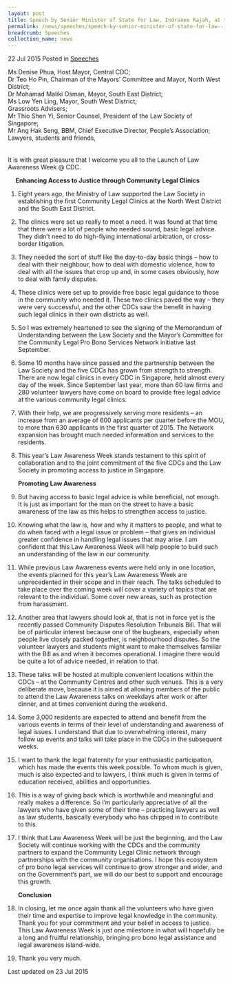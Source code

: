 ```yaml
---
layout: post
title: Speech by Senior Minister of State for Law, Indranee Rajah, at the Launch of Law Awareness Week @ CDC
permalink: /news/speeches/speech-by-senior-minister-of-state-for-law--indranee-rajah--at-t0
breadcrumb: Speeches
collection_name: news
---
```


22 Jul 2015 Posted in [Speeches](/news/speeches)

Ms Denise Phua, Host Mayor, Central CDC;  
Dr Teo Ho Pin, Chairman of the Mayors’ Committee and Mayor, North West District;  
Dr Mohamad Maliki Osman, Mayor, South East District;  
Ms Low Yen Ling, Mayor, South West District;  
Grassroots Advisers;  
Mr Thio Shen Yi, Senior Counsel, President of the Law Society of Singapore;  
Mr Ang Hak Seng, BBM, Chief Executive Director, People’s Association;  
Lawyers, students and friends,  
<br>  
It is with great pleasure that I welcome you all to the Launch of Law Awareness Week @ CDC.

<p style="margin-left: 18px; font-weight:bold">Enhancing Access to Justice through Community Legal Clinics</p>

 1. Eight years ago, the Ministry of Law supported the Law Society in establishing the first Community Legal Clinics at the North West District and the South East District.


 2. The clinics were set up really to meet a need. It was found at that time that there were a lot of people who needed sound, basic legal advice. They didn’t need to do high-flying international arbitration, or cross-border litigation.


 3. They needed the sort of stuff like the day-to-day basic things – how to deal with their neighbour, how to deal with domestic violence, how to deal with all the issues that crop up and, in some cases obviously, how to deal with family disputes.


 4. These clinics were set up to provide free basic legal guidance to those in the community who needed it. These two clinics paved the way – they were very successful, and the other CDCs saw the benefit in having such legal clinics in their own districts as well.



 5. So I was extremely heartened to see the signing of the Memorandum of Understanding between the Law Society and the Mayor’s Committee for the Community Legal Pro Bono Services Network initiative last September.


 6. Some 10 months have since passed and the partnership between the Law Society and the five CDCs has grown from strength to strength. There are now legal clinics in every CDC in Singapore, held almost every day of the week. Since September last year, more than 60 law firms and 280 volunteer lawyers have come on board to provide free legal advice at the various community legal clinics.


 7. With their help, we are progressively serving more residents – an increase from an average of 600 applicants per quarter before the MOU, to more than 630 applicants in the first quarter of 2015. The Network expansion has brought much needed information and services to the residents.


 8. This year’s Law Awareness Week stands testament to this spirit of collaboration and to the joint commitment of the five CDCs and the Law Society in promoting access to justice in Singapore.
    
    **Promoting Law Awareness**


 9. But having access to basic legal advice is while beneficial, not enough. It is just as important for the man on the street to have a basic awareness of the law as this helps to strengthen access to justice.


10. Knowing what the law is, how and why it matters to people, and what to do when faced with a legal issue or problem – that gives an individual greater confidence in handling legal issues that may arise. I am confident that this Law Awareness Week will help people to build such an understanding of the law in our community.


11. While previous Law Awareness events were held only in one location, the events planned for this year’s Law Awareness Week are unprecedented in their scope and in their reach. The talks scheduled to take place over the coming week will cover a variety of topics that are relevant to the individual. Some cover new areas, such as protection from harassment.

 

12. Another area that lawyers should look at, that is not in force yet is the recently passed Community Disputes Resolution Tribunals Bill. That will be of particular interest because one of the bugbears, especially when people live closely packed together, is neighbourhood disputes. So the volunteer lawyers and students might want to make themselves familiar with the Bill as and when it becomes operational. I imagine there would be quite a lot of advice needed, in relation to that.

 

13. These talks will be hosted at multiple convenient locations within the CDCs – at the Community Centres and other such venues. This is a very deliberate move, because it is aimed at allowing members of the public to attend the Law Awareness talks on weekdays after work or after dinner, and at times convenient during the weekend.

 

14. Some 3,000 residents are expected to attend and benefit from the various events in terms of their level of understanding and awareness of legal issues. I understand that due to overwhelming interest, many follow up events and talks will take place in the CDCs in the subsequent weeks.

 

15. I want to thank the legal fraternity for your enthusiastic participation, which has made the events this week possible. To whom much is given, much is also expected and to lawyers, I think much is given in terms of education received, abilities and opportunities.


16. This is a way of giving back which is worthwhile and meaningful and really makes a difference. So I’m particularly appreciative of all the lawyers who have given some of their time – practicing lawyers as well as law students, basically everybody who has chipped in to contribute to this.  

 

17. I think that Law Awareness Week will be just the beginning, and the Law Society will continue working with the CDCs and the community partners to expand the Community Legal Clinic network through partnerships with the community organisations. I hope this ecosystem of pro bono legal services will continue to grow stronger and wider, and on the Government’s part, we will do our best to support and encourage this growth.
    
    **Conclusion**


18. In closing, let me once again thank all the volunteers who have given their time and expertise to improve legal knowledge in the community. Thank you for your commitment and your belief in access to justice. This Law Awareness Week is just one milestone in what will hopefully be a long and fruitful relationship, bringing pro bono legal assistance and legal awareness island-wide.


19. Thank you very much.

<p class="right-side-updated">Last updated on 23 Jul 2015</p>

